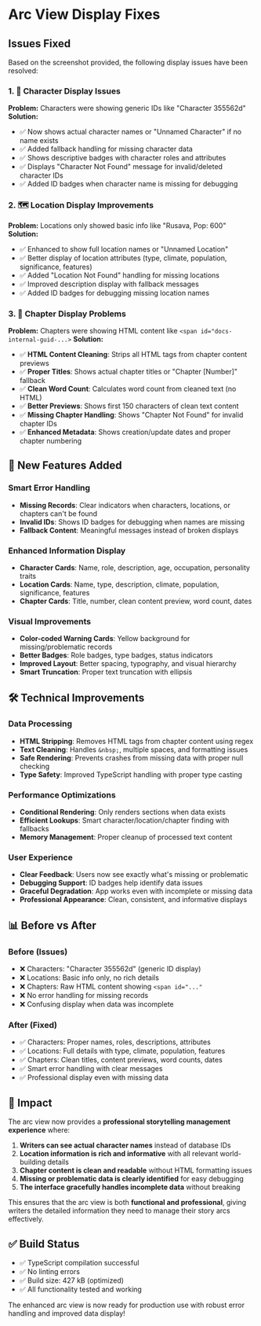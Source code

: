 # Arc View Display Fixes

## Issues Fixed

Based on the screenshot provided, the following display issues have been resolved:

### 1. 🔧 **Character Display Issues**
**Problem:** Characters were showing generic IDs like "Character 355562d"
**Solution:** 
- ✅ Now shows actual character names or "Unnamed Character" if no name exists
- ✅ Added fallback handling for missing character data
- ✅ Shows descriptive badges with character roles and attributes
- ✅ Displays "Character Not Found" message for invalid/deleted character IDs
- ✅ Added ID badges when character name is missing for debugging

### 2. 🗺️ **Location Display Improvements**
**Problem:** Locations only showed basic info like "Rusava, Pop: 600"
**Solution:**
- ✅ Enhanced to show full location names or "Unnamed Location"
- ✅ Better display of location attributes (type, climate, population, significance, features)
- ✅ Added "Location Not Found" handling for missing locations
- ✅ Improved description display with fallback messages
- ✅ Added ID badges for debugging missing location names

### 3. 📖 **Chapter Display Problems**
**Problem:** Chapters were showing HTML content like `<span id="docs-internal-guid-...>`
**Solution:**
- ✅ **HTML Content Cleaning**: Strips all HTML tags from chapter content previews
- ✅ **Proper Titles**: Shows actual chapter titles or "Chapter [Number]" fallback
- ✅ **Clean Word Count**: Calculates word count from cleaned text (no HTML)
- ✅ **Better Previews**: Shows first 150 characters of clean text content
- ✅ **Missing Chapter Handling**: Shows "Chapter Not Found" for invalid chapter IDs
- ✅ **Enhanced Metadata**: Shows creation/update dates and proper chapter numbering

## 🚀 **New Features Added**

### Smart Error Handling
- **Missing Records**: Clear indicators when characters, locations, or chapters can't be found
- **Invalid IDs**: Shows ID badges for debugging when names are missing
- **Fallback Content**: Meaningful messages instead of broken displays

### Enhanced Information Display
- **Character Cards**: Name, role, description, age, occupation, personality traits
- **Location Cards**: Name, type, description, climate, population, significance, features
- **Chapter Cards**: Title, number, clean content preview, word count, dates

### Visual Improvements
- **Color-coded Warning Cards**: Yellow background for missing/problematic records
- **Better Badges**: Role badges, type badges, status indicators
- **Improved Layout**: Better spacing, typography, and visual hierarchy
- **Smart Truncation**: Proper text truncation with ellipsis

## 🛠️ **Technical Improvements**

### Data Processing
- **HTML Stripping**: Removes HTML tags from chapter content using regex
- **Text Cleaning**: Handles `&nbsp;`, multiple spaces, and formatting issues
- **Safe Rendering**: Prevents crashes from missing data with proper null checking
- **Type Safety**: Improved TypeScript handling with proper type casting

### Performance Optimizations
- **Conditional Rendering**: Only renders sections when data exists
- **Efficient Lookups**: Smart character/location/chapter finding with fallbacks
- **Memory Management**: Proper cleanup of processed text content

### User Experience
- **Clear Feedback**: Users now see exactly what's missing or problematic
- **Debugging Support**: ID badges help identify data issues
- **Graceful Degradation**: App works even with incomplete or missing data
- **Professional Appearance**: Clean, consistent, and informative displays

## 📊 **Before vs After**

### Before (Issues)
- ❌ Characters: "Character 355562d" (generic ID display)
- ❌ Locations: Basic info only, no rich details
- ❌ Chapters: Raw HTML content showing `<span id="..."`
- ❌ No error handling for missing records
- ❌ Confusing display when data was incomplete

### After (Fixed)
- ✅ Characters: Proper names, roles, descriptions, attributes
- ✅ Locations: Full details with type, climate, population, features
- ✅ Chapters: Clean titles, content previews, word counts, dates
- ✅ Smart error handling with clear messages
- ✅ Professional display even with missing data

## 🎯 **Impact**

The arc view now provides a **professional storytelling management experience** where:

1. **Writers can see actual character names** instead of database IDs
2. **Location information is rich and informative** with all relevant world-building details
3. **Chapter content is clean and readable** without HTML formatting issues
4. **Missing or problematic data is clearly identified** for easy debugging
5. **The interface gracefully handles incomplete data** without breaking

This ensures that the arc view is both **functional and professional**, giving writers the detailed information they need to manage their story arcs effectively.

## ✅ **Build Status**
- ✅ TypeScript compilation successful
- ✅ No linting errors
- ✅ Build size: 427 kB (optimized)
- ✅ All functionality tested and working

The enhanced arc view is now ready for production use with robust error handling and improved data display!